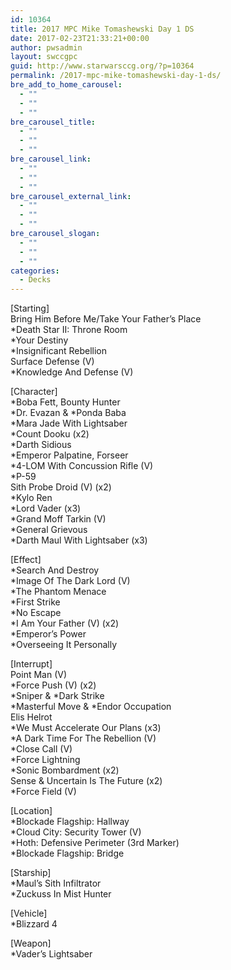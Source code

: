 ```yaml
---
id: 10364
title: 2017 MPC Mike Tomashewski Day 1 DS
date: 2017-02-23T21:33:21+00:00
author: pwsadmin
layout: swccgpc
guid: http://www.starwarsccg.org/?p=10364
permalink: /2017-mpc-mike-tomashewski-day-1-ds/
bre_add_to_home_carousel:
  - ""
  - ""
  - ""
bre_carousel_title:
  - ""
  - ""
  - ""
bre_carousel_link:
  - ""
  - ""
  - ""
bre_carousel_external_link:
  - ""
  - ""
  - ""
bre_carousel_slogan:
  - ""
  - ""
  - ""
categories:
  - Decks
---
```

[Starting]  
Bring Him Before Me/Take Your Father&#8217;s Place  
*Death Star II: Throne Room  
*Your Destiny  
*Insignificant Rebellion  
Surface Defense (V)  
*Knowledge And Defense (V)

[Character]  
*Boba Fett, Bounty Hunter  
\*Dr. Evazan & \*Ponda Baba  
*Mara Jade With Lightsaber  
*Count Dooku (x2)  
*Darth Sidious  
*Emperor Palpatine, Forseer  
*4-LOM With Concussion Rifle (V)  
*P-59  
Sith Probe Droid (V) (x2)  
*Kylo Ren  
*Lord Vader (x3)  
*Grand Moff Tarkin (V)  
*General Grievous  
*Darth Maul With Lightsaber (x3)

[Effect]  
*Search And Destroy  
*Image Of The Dark Lord (V)  
*The Phantom Menace  
*First Strike  
*No Escape  
*I Am Your Father (V) (x2)  
*Emperor&#8217;s Power  
*Overseeing It Personally

[Interrupt]  
Point Man (V)  
*Force Push (V) (x2)  
\*Sniper & \*Dark Strike  
\*Masterful Move & \*Endor Occupation  
Elis Helrot  
*We Must Accelerate Our Plans (x3)  
*A Dark Time For The Rebellion (V)  
*Close Call (V)  
*Force Lightning  
*Sonic Bombardment (x2)  
Sense & Uncertain Is The Future (x2)  
*Force Field (V)

[Location]  
*Blockade Flagship: Hallway  
*Cloud City: Security Tower (V)  
*Hoth: Defensive Perimeter (3rd Marker)  
*Blockade Flagship: Bridge

[Starship]  
*Maul&#8217;s Sith Infiltrator  
*Zuckuss In Mist Hunter

[Vehicle]  
*Blizzard 4

[Weapon]  
*Vader&#8217;s Lightsaber